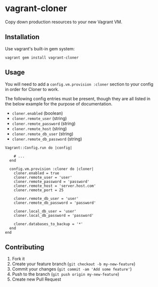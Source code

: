 # vagrant-cloner

Copy down production resources to your new Vagrant VM.

## Installation

Use vagrant's built-in gem system:

    vagrant gem install vagrant-cloner

## Usage

You will need to add a `config.vm.provision :cloner` section to your config in
order for Cloner to work.

The following config entries must be present, though they are all listed in
the below example for the purpose of documentation.

- `cloner.enabled` (boolean)
- `cloner.remote_user` (string)
- `cloner.remote_password` (string)
- `cloner.remote_host` (string)
- `cloner.remote_db_user` (string)
- `cloner.remote_db_password` (string)

```
Vagrant::Config.run do |config|

    # ...
  end

  config.vm.provision :cloner do |cloner|
    cloner.enabled = true
    cloner.remote_user = 'user'
    cloner.remote_password = 'password'
    cloner.remote_host = 'server.host.com'
    cloner.remote_port = 25

    cloner.remote_db_user = 'user'
    cloner.remote_db_password = 'password'

    cloner.local_db_user = 'user'
    cloner.local_db_password = 'password'

    cloner.databases_to_backup = '*'
  end
end

```

## Contributing

1. Fork it
2. Create your feature branch (`git checkout -b my-new-feature`)
3. Commit your changes (`git commit -am 'Add some feature'`)
4. Push to the branch (`git push origin my-new-feature`)
5. Create new Pull Request
